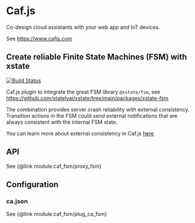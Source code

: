 # Caf.js

Co-design cloud assistants with your web app and IoT devices.

See https://www.cafjs.com

## Create reliable Finite State Machines (FSM) with xstate

[![Build Status](https://github.com/cafjs/caf_fsm/actions/workflows/push.yml/badge.svg)](https://github.com/cafjs/caf_fsm/actions/workflows/push.yml)

Caf.js plugin to integrate the great FSM library `@xstate/fsm`, see https://github.com/statelyai/xstate/tree/main/packages/xstate-fsm

The combination provides server crash reliability with external consistency. Transition actions in the FSM could send external notifications that are always consistent with the internal FSM state.

You can learn more about external consistency in Caf.js [here](https://www.cafjslabs.com/orchestration)

## API

See {@link module:caf_fsm/proxy_fsm}

## Configuration

### ca.json

See {@link module:caf_fsm/plug_ca_fsm}
